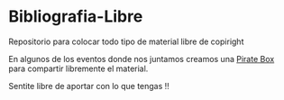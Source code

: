# Bibliografia-Libre
Repositorio para colocar todo tipo de material libre de copiright

En algunos de los eventos donde nos juntamos creamos una [Pirate Box](https://piratebox.cc/) para compartir libremente el material. 

Sentite libre de aportar con lo que tengas !! 
